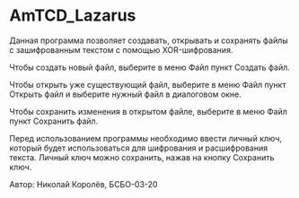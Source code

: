 # AmTCD_Lazarus
Данная программа позволяет создавать, открывать и сохранять файлы с зашифрованным текстом с помощью XOR-шифрования.

Чтобы создать новый файл, выберите в меню Файл пункт Создать файл.

Чтобы открыть уже существующий файл, выберите в меню Файл пункт Открыть файл и выберите нужный файл в диалоговом окне.

Чтобы сохранить изменения в открытом файле, выберите в меню Файл пункт Сохранить файл.

Перед использованием программы необходимо ввести личный ключ, который будет использоваться для шифрования и расшифрования текста. Личный ключ можно сохранить, нажав на кнопку Сохранить ключ.

Автор: Николай Королёв, БСБО-03-20
